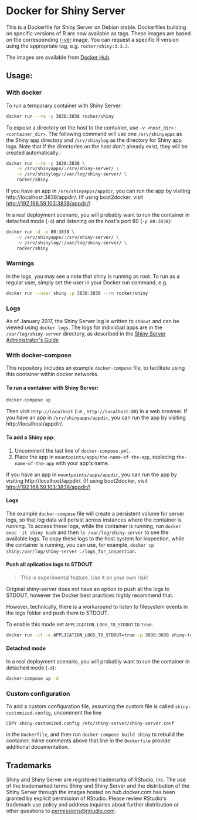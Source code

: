 Docker for Shiny Server
=======================

This is a Dockerfile for Shiny Server on Debian stable.  Dockerfiles building on specific versions of R are now available as tags.  These images are based on the corresponding [r-ver](https://hub.docker.com/rocker/r-ver) image.  You can request a specific R version using the appropriate tag, e.g. `rocker/shiny:3.3.2`.    


The images are available from [Docker Hub](https://registry.hub.docker.com/u/rocker/shiny/).






## Usage:

### With docker

To run a temporary container with Shiny Server:

```sh
docker run --rm -p 3838:3838 rocker/shiny
```

To expose a directory on the host to the container, use `-v <host_dir>:<container_dir>`. The following command will use one `/srv/shinyapps` as the Shiny app directory and `/srv/shinylog` as the directory for Shiny app logs. Note that if the directories on the host don't already exist, they will be created automatically.:

```sh
docker run --rm -p 3838:3838 \
    -v /srv/shinyapps/:/srv/shiny-server/ \
    -v /srv/shinylog/:/var/log/shiny-server/ \
    rocker/shiny
```

If you have an app in `/srv/shinyapps/appdir`, you can run the app by visiting http://localhost:3838/appdir/. (If using boot2docker, visit http://192.168.59.103:3838/appdir/)

In a real deployment scenario, you will probably want to run the container in detached mode (`-d`) and listening on the host's port 80 (`-p 80:3838`):

```sh
docker run -d -p 80:3838 \
    -v /srv/shinyapps/:/srv/shiny-server/ \
    -v /srv/shinylog/:/var/log/shiny-server/ \
    rocker/shiny
```

### Warnings

In the logs, you may see a note that shiny is running as root.  To run as a regular user, simply set the user in your Docker run command, e.g.

```sh
docker run --user shiny -p 3838:3838 --rm rocker/shiny
```


### Logs

As of January 2017, the Shiny Server log is written to `stdout` and can be viewed using `docker logs`. The logs for individual apps are in the `/var/log/shiny-server` directory, as described in the [Shiny Server Administrator's Guide]( http://docs.rstudio.com/shiny-server/#application-error-logs)

### With docker-compose

This repository includes an example `docker-compose` file, to facilitate using this container within docker networks.

#### To run a container with Shiny Server:

```sh
docker-compose up
```

Then visit `http://localhost` (i.e., `http://localhost:80`) in a web browser. If you have an app in `/srv/shinyapps/appdir`, you can run the app by visiting http://localhost/appdir/.

#### To add a Shiny app:

1. Uncomment the last line of `docker-compose.yml`.
1. Place the app in `mountpoints/apps/the-name-of-the-app`, replacing `the-name-of-the-app` with your app's name.

If you have an app in `mountpoints/apps/appdir`, you can run the app by visiting http://localhost/appdir/. (If using boot2docker, visit http://192.168.59.103:3838/appdir/)

#### Logs

The example `docker-compose` file will create a persistent volume for server logs, so that log data will persist across instances where the container is running. To access these logs, while the container is running, run `docker exec -it shiny bash` and then `ls /var/log/shiny-server` to see the available logs. To copy these logs to the host system for inspection, while the container is running, you can use, for example, `docker cp shiny:/var/log/shiny-server ./logs_for_inspection`.

#### Push all aplication logs to STDOUT

> This is experimental feature. Use it on your own risk!

Original shiny-server does not have an option to push all the logs to STDOUT, however the Docker best practices highly recommend that.

However, technically, there is a workaround to listen to filesystem events in the logs folder and push them to STDOUT.

To enable this mode set `APPLICATION_LOGS_TO_STDOUT` to `true`.

```sh
docker run -it -e APPLICATION_LOGS_TO_STDOUT=true -p 3838:3838 shiny-local
```

#### Detached mode

In a real deployment scenario, you will probably want to run the container in detached mode (`-d`):

```sh
docker-compose up -d
```

### Custom configuration

To add a custom configuration file, assuming the custom file is called `shiny-customized.config`, uncomment the line

```
COPY shiny-customized.config /etc/shiny-server/shiny-server.conf
```

in the `Dockerfile`, and then run `docker-compose build shiny` to rebuild the container. Inline comments above that line in the `Dockerfile` provide additional documentation.

## Trademarks

Shiny and Shiny Server are registered trademarks of RStudio, Inc. The use of the trademarked terms Shiny and Shiny Server and the distribution of the Shiny Server through the images hosted on hub.docker.com has been granted by explicit permission of RStudio. Please review RStudio's trademark use policy and address inquiries about further distribution or other questions to permissions@rstudio.com.
